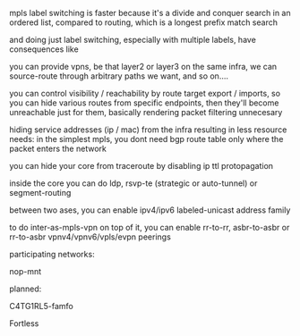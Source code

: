 mpls label switching is faster because it's a divide and conquer search in an ordered list, compared to routing, which is a longest prefix match search

and doing just label switching, especially with multiple labels, have consequences like

you can provide vpns, be that layer2 or layer3 on the same infra, we can source-route through arbitrary paths we want, and so on....

you can control visibility / reachability by route target export / imports, so you can hide various routes from specific endpoints, then they'll become unreachable just for them, basically rendering packet filtering unnecesary

hiding service addresses (ip / mac) from the infra resulting in less resource needs: in the simplest mpls, you dont need bgp route table only where the packet enters the network

you can hide your core from traceroute by disabling ip ttl protopagation



inside the core you can do ldp, rsvp-te (strategic or auto-tunnel) or segment-routing

between two ases, you can enable ipv4/ipv6 labeled-unicast address family

to do inter-as-mpls-vpn on top of it, you can enable rr-to-rr, asbr-to-asbr or rr-to-asbr vpnv4/vpnv6/vpls/evpn peerings


participating networks:

nop-mnt



planned:

C4TG1RL5-famfo

Fortless
